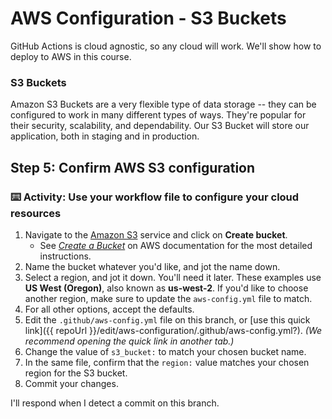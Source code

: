 # AWS Configuration - S3 Buckets

GitHub Actions is cloud agnostic, so any cloud will work. We'll show how to deploy to AWS in this course.

### S3 Buckets

Amazon S3 Buckets are a very flexible type of data storage -- they can be configured to work in many different types of ways. They're popular for their security, scalability, and dependability. Our S3 Bucket will store our application, both in staging and in production.

## Step 5: Confirm AWS S3 configuration

### :keyboard: Activity: Use your workflow file to configure your cloud resources

1. Navigate to the [Amazon S3](https://s3.console.aws.amazon.com/s3/home) service and click on **Create bucket**.
    - See [_Create a Bucket_](https://docs.aws.amazon.com/AmazonS3/latest/gsg/CreatingABucket.html) on AWS documentation for the most detailed instructions.
1. Name the bucket whatever you'd like, and jot the name down.
1. Select a region, and jot it down. You'll need it later. These examples use **US West (Oregon)**, also known as **us-west-2**. If you'd like to choose another region, make sure to update the `aws-config.yml` file to match.
1. For all other options, accept the defaults.
2. Edit the `.github/aws-config.yml` file on this branch, or [use this quick link]({{ repoUrl }}/edit/aws-configuration/.github/aws-config.yml?). _(We recommend opening the quick link in another tab.)_
3. Change the value of `s3_bucket:` to match your chosen bucket name.
4. In the same file, confirm that the `region:` value matches your chosen region for the S3 bucket.
5. Commit your changes.

I'll respond when I detect a commit on this branch.